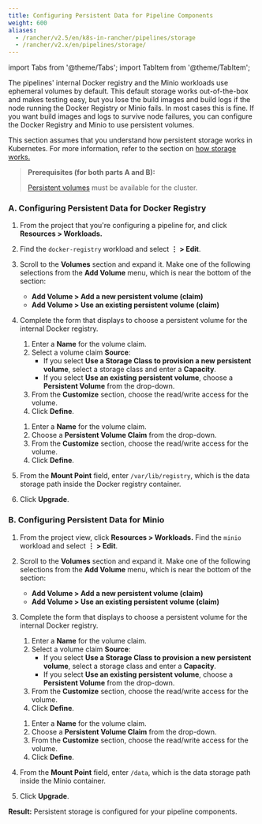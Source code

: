 ```yaml
---
title: Configuring Persistent Data for Pipeline Components
weight: 600
aliases:
  - /rancher/v2.5/en/k8s-in-rancher/pipelines/storage
  - /rancher/v2.x/en/pipelines/storage/
---
```


import Tabs from '@theme/Tabs';
import TabItem from '@theme/TabItem';

The pipelines' internal Docker registry and the Minio workloads use ephemeral volumes by default. This default storage works out-of-the-box and makes testing easy, but you lose the build images and build logs if the node running the Docker Registry or Minio fails. In most cases this is fine. If you want build images and logs to survive node failures, you can configure the Docker Registry and Minio to use persistent volumes.

This section assumes that you understand how persistent storage works in Kubernetes. For more information, refer to the section on [how storage works.](../../how-to-guides/advanced-user-guides/manage-clusters/create-kubernetes-persistent-storage/manage-persistent-storage/about-persistent-storage.md)

>**Prerequisites (for both parts A and B):**
>
>[Persistent volumes](../../pages-for-subheaders/create-kubernetes-persistent-storage.md) must be available for the cluster.

### A. Configuring Persistent Data for Docker Registry

1. From the project that you're configuring a pipeline for, and click **Resources > Workloads.**

1. Find the `docker-registry` workload and select **&#8942; > Edit**.

1. Scroll to the **Volumes** section and expand it. Make one of the following selections from the **Add Volume** menu, which is near the bottom of the section:

    - **Add Volume > Add a new persistent volume (claim)**
    - **Add Volume > Use an existing persistent volume (claim)**

1.  Complete the form that displays to choose a persistent volume for the internal Docker registry.

    <Tabs>
    <TabItem value="Add a new persistent volume">

    1. Enter a **Name** for the volume claim.
    1. Select a volume claim **Source**:
        - If you select **Use a Storage Class to provision a new persistent volume**, select a storage class and enter a **Capacity**.
        - If you select **Use an existing persistent volume**, choose a **Persistent Volume** from the drop-down.
    1. From the **Customize** section, choose the read/write access for the volume.
    1. Click **Define**.

    </TabItem>
    <TabItem value="Use an existing persistent volume">

      1. Enter a **Name** for the volume claim.
      1. Choose a **Persistent Volume Claim** from the drop-down.
      1. From the **Customize** section, choose the read/write access for the volume.
      1. Click **Define**.

    </TabItem>
    </Tabs>

4. From the **Mount Point** field, enter `/var/lib/registry`, which is the data storage path inside the Docker registry container.

5. Click **Upgrade**.

### B. Configuring Persistent Data for Minio

1. From the project view, click **Resources > Workloads.** Find the `minio` workload and select **&#8942; > Edit**.

1. Scroll to the **Volumes** section and expand it. Make one of the following selections from the **Add Volume** menu, which is near the bottom of the section:

    - **Add Volume > Add a new persistent volume (claim)**
    - **Add Volume > Use an existing persistent volume (claim)**

1.  Complete the form that displays to choose a persistent volume for the internal Docker registry.

    <Tabs>
    <TabItem value="Add a new persistent volume">

    1. Enter a **Name** for the volume claim.
    1. Select a volume claim **Source**:
        - If you select **Use a Storage Class to provision a new persistent volume**, select a storage class and enter a **Capacity**.
        - If you select **Use an existing persistent volume**, choose a **Persistent Volume** from the drop-down.
    1. From the **Customize** section, choose the read/write access for the volume.
    1. Click **Define**.

    </TabItem>
    <TabItem value="Use an existing persistent volume">

    1. Enter a **Name** for the volume claim.
    1. Choose a **Persistent Volume Claim** from the drop-down.
    1. From the **Customize** section, choose the read/write access for the volume.
    1. Click **Define**.

    </TabItem>
    </Tabs>

1. From the **Mount Point** field, enter `/data`, which is the data storage path inside the Minio container.

1. Click **Upgrade**.

**Result:** Persistent storage is configured for your pipeline components.
